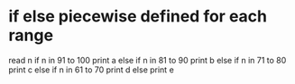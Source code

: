 # if else piecewise defined for each range

read n
if n in 91 to 100 print a 
else if n in 81 to 90 print b
else if n in 71 to 80 print c
else if n in 61 to 70 print d
else print e
